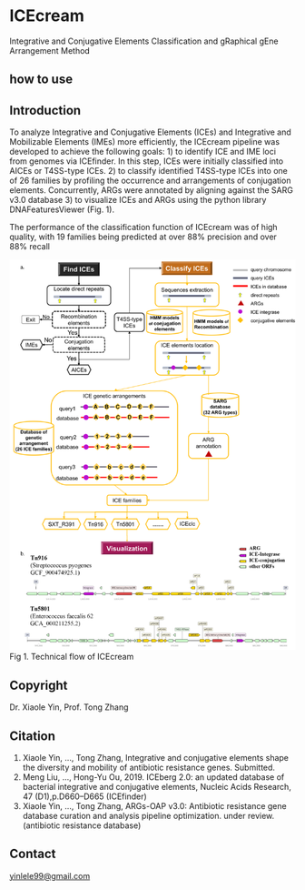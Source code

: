 # ICEcream
Integrative and Conjugative Elements Classification and gRaphical gEne Arrangement Method

## how to use

## Introduction
To analyze Integrative and Conjugative Elements (ICEs) and Integrative and Mobilizable Elements (IMEs) more efficiently, the ICEcream pipeline was developed to achieve the following goals: 1) to identify ICE and IME loci from genomes via ICEfinder. In this step, ICEs were initially classified into AICEs or T4SS-type ICEs. 2) to classify identified T4SS-type ICEs into one of 26 families by profiling the occurrence and arrangements of conjugation elements. Concurrently, ARGs were annotated by aligning against the SARG v3.0 database 3) to visualize ICEs and ARGs using the python library DNAFeaturesViewer (Fig. 1). 

The performance of the classification function of ICEcream was of high quality, with 19 families being predicted at over 88% precision and over 88% recall 

![ICEcream methodology](https://github.com/xiaole99/ICEcream/blob/main/Figure/methodology.png)
Fig 1. Technical flow of ICEcream


## Copyright
Dr. Xiaole Yin, Prof. Tong Zhang

## Citation
1. Xiaole Yin, ...,  Tong Zhang,
Integrative and conjugative elements shape the diversity and mobility of antibiotic resistance genes. Submitted.
2. Meng Liu, ..., Hong-Yu Ou, 2019.
ICEberg 2.0: an updated database of bacterial integrative and conjugative elements, Nucleic Acids Research, 47 (D1),p.D660–D665 (ICEfinder)
3. Xiaole Yin, ..., Tong Zhang, ARGs-OAP v3.0: Antibiotic resistance gene database curation and analysis pipeline optimization. under review. (antibiotic resistance database)


## Contact
yinlele99@gmail.com
